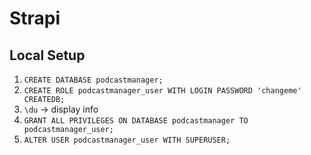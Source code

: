 # Strapi

## Local Setup

1. `CREATE DATABASE podcastmanager;`
2. `CREATE ROLE podcastmanager_user WITH LOGIN PASSWORD 'changeme' CREATEDB;`
3. `\du` -> display info
4. `GRANT ALL PRIVILEGES ON DATABASE podcastmanager TO podcastmanager_user;`
5. `ALTER USER podcastmanager_user WITH SUPERUSER;`
